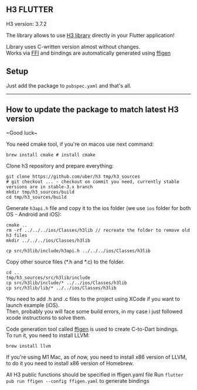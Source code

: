## H3 FLUTTER

H3 version: 3.7.2

The library allows to use [H3 library](https://github.com/uber/h3) directly in your Flutter application!

Library uses C-written version almost without changes.  
Works via [FFI](https://pub.dev/packages/ffi) and bindings are automatically generated using [ffigen](https://pub.dev/packages/ffige)
## Setup

Just add the package to `pubspec.yaml` and that's all.
  
-------------
  
## How to update the package to match latest H3 version

\~Good luck\~
  

You need cmake tool, if you're on macos use next command:
```
brew install cmake # install cmake
```

Clone h3 repository and prepare everything:
```
git clone https://github.com/uber/h3 tmp/h3_sources 
# git checkout ... - checkout on commit you need, currently stable versions are in stable-3.x branch
mkdir tmp/h3_sources/build
cd tmp/h3_sources/build
```

Generate `h3api.h` file and copy it to the ios folder (we use `ios` folder for both OS - Android and iOS):
```
cmake ..
rm -rf ../../../ios/Classes/h3lib // recreate the folder to remove old h3 files
mkdir ../../../ios/Classes/h3lib

cp src/h3lib/include/h3api.h ../../../ios/Classes/h3lib
```

Copy other source files (*.h and *.c) to the folder.
```
cd ..
tmp/h3_sources/src/h3lib/include
cp src/h3lib/include/* ../../ios/Classes/h3lib
cp src/h3lib/lib/* ../../ios/Classes/h3lib
```

You need to add .h and .c files to the project using XCode if you want to launch example (iOS).  
Then, probably you will face some build errors, in my case i just followed xcode instructions to solve them.  

Code generation tool called [ffigen](https://pub.dev/packages/ffige) is used to create C-to-Dart bindings.  
To run it, you need to install LLVM:
```
brew install llvm
```
If you're using M1 Mac, as of now, you need to install x86 version of LLVM, to do it you need to install x86 version of Homebrew.

All H3 public functions should be specified in ffigen.yaml file
Run `flutter pub run ffigen --config ffigen.yaml` to generate bindings